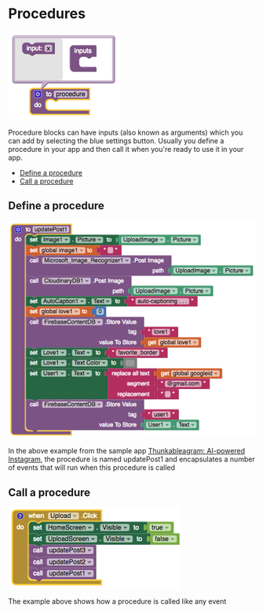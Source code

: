 # Procedures

![](../../../.gitbook/assets/function-block-1.png)

Procedure blocks can have inputs \(also known as arguments\) which you can add by selecting the blue settings button. Usually you define a procedure in your app and then call it when you're ready to use it in your app.

* [Define a procedure](procedures.md#define-a-procedure)
* [Call a procedure](procedures.md#call-a-procedure)

## Define a procedure

![](../../../.gitbook/assets/function-block-2.png)

In the above example from the sample app [Thunkableagram: AI-powered Instagram](procedures.md), the procedure is named updatePost1 and encapsulates a number of events that will run when this procedure is called

## Call a procedure

![](../../../.gitbook/assets/function-block-3.png)

The example above shows how a procedure is called like any event

